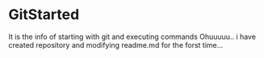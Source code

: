 
# GitStarted
It is the info of starting with git and executing commands
Ohuuuuu.. i have created repository and modifying readme.md for the forst time...
